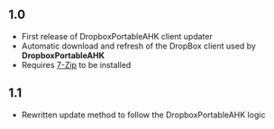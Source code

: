## 1.0
- First release of DropboxPortableAHK client updater
- Automatic download and refresh of the DropBox client used by **DropboxPortableAHK**
- Requires [7-Zip](https://www.7-zip.org/) to be installed

## 1.1
- Rewritten update method to follow the DropboxPortableAHK logic
